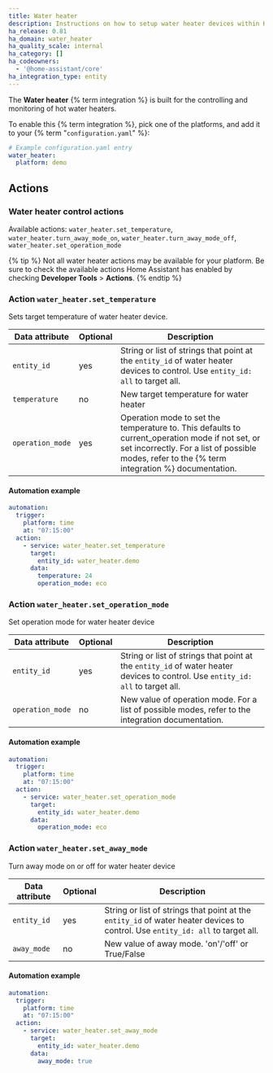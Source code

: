 ```yaml
---
title: Water heater
description: Instructions on how to setup water heater devices within Home Assistant.
ha_release: 0.81
ha_domain: water_heater
ha_quality_scale: internal
ha_category: []
ha_codeowners:
  - '@home-assistant/core'
ha_integration_type: entity
---
```


The **Water heater** {% term integration %} is built for the controlling and monitoring of hot water heaters.

To enable this {% term integration %}, pick one of the platforms, and add it to your {% term "`configuration.yaml`" %}:

```yaml
# Example configuration.yaml entry
water_heater:
  platform: demo
```

## Actions

### Water heater control actions

Available actions: `water_heater.set_temperature`, `water_heater.turn_away_mode_on`, `water_heater.turn_away_mode_off`, `water_heater.set_operation_mode`

{% tip %}
Not all water heater actions may be available for your platform. Be sure to check the available actions Home Assistant has enabled by checking **Developer Tools** > **Actions**.
{% endtip %}

### Action `water_heater.set_temperature`

Sets target temperature of water heater device.

| Data attribute | Optional | Description |
| ---------------------- | -------- | ----------- |
| `entity_id` | yes | String or list of strings that point at the `entity_id` of water heater devices to control. Use `entity_id: all` to target all.
| `temperature` | no | New target temperature for water heater
| `operation_mode` | yes | Operation mode to set the temperature to. This defaults to current_operation mode if not set, or set incorrectly. For a list of possible modes, refer to the {% term integration %} documentation.

#### Automation example

```yaml
automation:
  trigger:
    platform: time
    at: "07:15:00"
  action:
    - service: water_heater.set_temperature
      target:
        entity_id: water_heater.demo
      data:
        temperature: 24
        operation_mode: eco
```

### Action `water_heater.set_operation_mode`

Set operation mode for water heater device

| Data attribute | Optional | Description |
| ---------------------- | -------- | ----------- |
| `entity_id` | yes | String or list of strings that point at the `entity_id` of water heater devices to control. Use `entity_id: all` to target all.
| `operation_mode` | no | New value of operation mode. For a list of possible modes, refer to the integration documentation.

#### Automation example

```yaml
automation:
  trigger:
    platform: time
    at: "07:15:00"
  action:
    - service: water_heater.set_operation_mode
      target:
        entity_id: water_heater.demo
      data:
        operation_mode: eco
```

### Action `water_heater.set_away_mode`

Turn away mode on or off for water heater device

| Data attribute | Optional | Description |
| ---------------------- | -------- | ----------- |
| `entity_id` | yes | String or list of strings that point at the `entity_id` of water heater devices to control. Use `entity_id: all` to target all.
| `away_mode` | no | New value of away mode. 'on'/'off' or True/False

#### Automation example

```yaml
automation:
  trigger:
    platform: time
    at: "07:15:00"
  action:
    - service: water_heater.set_away_mode
      target:
        entity_id: water_heater.demo
      data:
        away_mode: true
```
